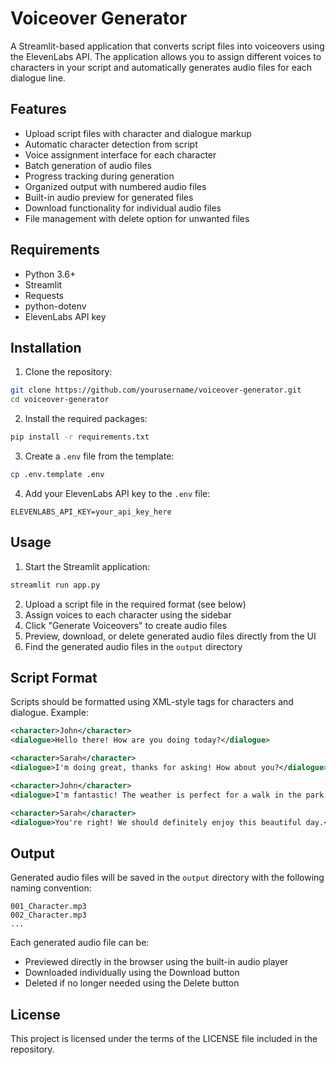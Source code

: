 # Voiceover Generator

A Streamlit-based application that converts script files into voiceovers using the ElevenLabs API. The application allows you to assign different voices to characters in your script and automatically generates audio files for each dialogue line.

## Features

- Upload script files with character and dialogue markup
- Automatic character detection from script
- Voice assignment interface for each character
- Batch generation of audio files
- Progress tracking during generation
- Organized output with numbered audio files
- Built-in audio preview for generated files
- Download functionality for individual audio files
- File management with delete option for unwanted files

## Requirements

- Python 3.6+
- Streamlit
- Requests
- python-dotenv
- ElevenLabs API key

## Installation

1. Clone the repository:
```bash
git clone https://github.com/yourusername/voiceover-generator.git
cd voiceover-generator
```

2. Install the required packages:
```bash
pip install -r requirements.txt
```

3. Create a `.env` file from the template:
```bash
cp .env.template .env
```

4. Add your ElevenLabs API key to the `.env` file:
```
ELEVENLABS_API_KEY=your_api_key_here
```

## Usage

1. Start the Streamlit application:
```bash
streamlit run app.py
```

2. Upload a script file in the required format (see below)
3. Assign voices to each character using the sidebar
4. Click "Generate Voiceovers" to create audio files
5. Preview, download, or delete generated audio files directly from the UI
6. Find the generated audio files in the `output` directory

## Script Format

Scripts should be formatted using XML-style tags for characters and dialogue. Example:

```xml
<character>John</character>
<dialogue>Hello there! How are you doing today?</dialogue>

<character>Sarah</character>
<dialogue>I'm doing great, thanks for asking! How about you?</dialogue>

<character>John</character>
<dialogue>I'm fantastic! The weather is perfect for a walk in the park.</dialogue>

<character>Sarah</character>
<dialogue>You're right! We should definitely enjoy this beautiful day.</dialogue>
```

## Output

Generated audio files will be saved in the `output` directory with the following naming convention:
```
001_Character.mp3
002_Character.mp3
...
```

Each generated audio file can be:
- Previewed directly in the browser using the built-in audio player
- Downloaded individually using the Download button
- Deleted if no longer needed using the Delete button

## License

This project is licensed under the terms of the LICENSE file included in the repository.
